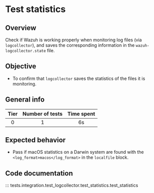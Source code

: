 # Test statistics

## Overview 

Check if Wazuh is working properly when monitoring log files (via `logcollector`), 
and saves the corresponding information in the `wazuh-logcollector.state` file.

## Objective

- To confirm that `logcollector` saves the statistics of the files it is monitoring.

## General info

|Tier | Number of tests | Time spent |
|:--:|:--:|:--:|
| 0 | 1 | 6s |

## Expected behavior

- Pass if macOS statistics on a Darwin system are found with the `<log_format>macos</log_format>` in the `localfile` block.

## Code documentation

::: tests.integration.test_logcollector.test_statistics.test_statistics